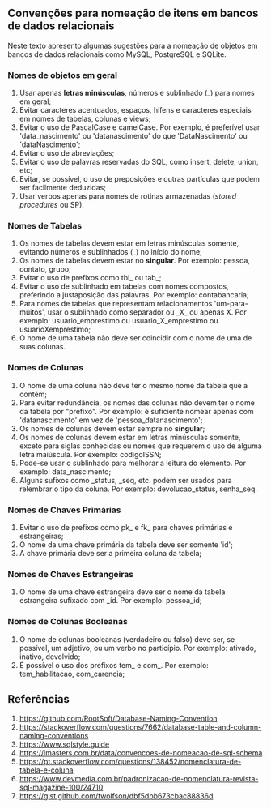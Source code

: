 ## Convenções para nomeação de itens em bancos de dados relacionais

Neste texto apresento algumas sugestões para a nomeação de objetos em bancos de dados relacionais como MySQL, PostgreSQL e SQLite.

### Nomes de objetos em geral
1. Usar apenas **letras minúsculas**, números e sublinhado (\_) para nomes em geral;
2. Evitar caracteres acentuados, espaços, hifens e caracteres especiais em nomes de tabelas, colunas e views;
3. Evitar o uso de PascalCase e camelCase. Por exemplo, é preferível usar 'data_nascimento' ou 'datanascimento' do que 'DataNascimento' ou 'dataNascimento';
4. Evitar o uso de abreviações;
5. Evitar o uso de palavras reservadas do SQL, como insert, delete, union, etc;
6. Evitar, se possível, o uso de preposições e outras partículas que podem ser facilmente deduzidas;
7. Usar verbos apenas para nomes de rotinas armazenadas (*stored procedures* ou SP).

### Nomes de Tabelas
1. Os nomes de tabelas devem estar em letras minúsculas somente, evitando números e sublinhados (\_) no início do nome;
2. Os nomes de tabelas devem estar no **singular**. Por exemplo: pessoa, contato, grupo;
3. Evitar o uso de prefixos como tbl_ ou tab_;
4. Evitar o uso de sublinhado em tabelas com nomes compostos, preferindo a justaposição das palavras. Por exemplo: contabancaria;
5. Para nomes de tabelas que representam relacionamentos 'um-para-muitos', usar o sublinhado como separador ou \_X_ ou apenas X. Por exemplo: usuario_emprestimo ou usuario_X_emprestimo ou usuarioXemprestimo;
7. O nome de uma tabela não deve ser coincidir com o nome de uma de suas colunas.

### Nomes de Colunas
1. O nome de uma coluna não deve ter o mesmo nome da tabela que a contém;
2. Para evitar redundância, os nomes das colunas não devem ter o nome da tabela por "prefixo". Por exemplo: é suficiente nomear apenas com 'datanascimento' em vez de 'pessoa_datanascimento'; 
3. Os nomes de colunas devem estar sempre no **singular**;
4. Os nomes de colunas devem estar em letras minúsculas somente, exceto para siglas conhecidas ou nomes que requerem o uso de alguma letra maiúscula. Por exemplo: codigoISSN;
5. Pode-se usar o sublinhado para melhorar a leitura do elemento. Por exemplo: data_nascimento;
6. Alguns sufixos como \_status, \_seq, etc. podem ser usados para relembrar o tipo da coluna. Por exemplo: devolucao_status, senha_seq.

### Nomes de Chaves Primárias
1. Evitar o uso de prefixos como pk_ e fk_ para chaves primárias e estrangeiras;
2. O nome da uma chave primária da tabela deve ser somente 'id';
3. A chave primária deve ser a primeira coluna da tabela;

### Nomes de Chaves Estrangeiras
1. O nome de uma chave estrangeira deve ser o nome da tabela estrangeira sufixado com \_id. Por exemplo: pessoa_id;

### Nomes de Colunas Booleanas
1. O nome de colunas booleanas (verdadeiro ou falso) deve ser, se possível, um adjetivo, ou um verbo no particípio. Por exemplo: ativado, inativo, devolvido;
2. É possível o uso dos prefixos tem_ e com_. Por exemplo: tem_habilitacao, com_carencia;

## Referências
1. https://github.com/RootSoft/Database-Naming-Convention
2. https://stackoverflow.com/questions/7662/database-table-and-column-naming-conventions
3. https://www.sqlstyle.guide
4. https://imasters.com.br/data/convencoes-de-nomeacao-de-sql-schema
5. https://pt.stackoverflow.com/questions/138452/nomenclatura-de-tabela-e-coluna
6. https://www.devmedia.com.br/padronizacao-de-nomenclatura-revista-sql-magazine-100/24710
7. https://gist.github.com/twolfson/dbf5dbb673cbac88836d
